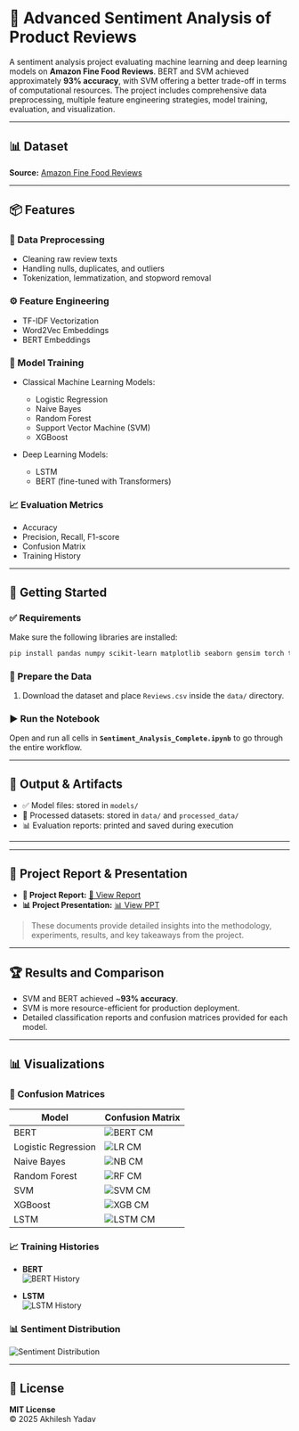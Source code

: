 # 🧠 Advanced Sentiment Analysis of Product Reviews

A sentiment analysis project evaluating machine learning and deep learning models on **Amazon Fine Food Reviews**. BERT and SVM achieved approximately **93% accuracy**, with SVM offering a better trade-off in terms of computational resources. The project includes comprehensive data preprocessing, multiple feature engineering strategies, model training, evaluation, and visualization.

---

## 📊 Dataset

**Source:** [Amazon Fine Food Reviews](https://www.kaggle.com/datasets/snap/amazon-fine-food-reviews)

---

## 📦 Features

### 🔄 Data Preprocessing
- Cleaning raw review texts  
- Handling nulls, duplicates, and outliers  
- Tokenization, lemmatization, and stopword removal  

### ⚙️ Feature Engineering
- TF-IDF Vectorization  
- Word2Vec Embeddings  
- BERT Embeddings  

### 🤖 Model Training
- Classical Machine Learning Models:
  - Logistic Regression  
  - Naive Bayes  
  - Random Forest  
  - Support Vector Machine (SVM)  
  - XGBoost  

- Deep Learning Models:
  - LSTM  
  - BERT (fine-tuned with Transformers)  

### 📈 Evaluation Metrics
- Accuracy  
- Precision, Recall, F1-score  
- Confusion Matrix  
- Training History  

---

## 🚀 Getting Started

### ✅ Requirements

Make sure the following libraries are installed:

```bash
pip install pandas numpy scikit-learn matplotlib seaborn gensim torch transformers xgboost joblib tqdm pillow
```

### 📁 Prepare the Data

1. Download the dataset and place `Reviews.csv` inside the `data/` directory.

### ▶️ Run the Notebook

Open and run all cells in **`Sentiment_Analysis_Complete.ipynb`** to go through the entire workflow.

---

## 📂 Output & Artifacts

- ✅ Model files: stored in `models/`  
- 📄 Processed datasets: stored in `data/` and `processed_data/`  
- 📊 Evaluation reports: printed and saved during execution  

---

---

## 📄 Project Report & Presentation

- **📘 Project Report:** [📄 View Report](Yadav_Akhilesh_ProjectReport.pdf)
- **📊 Project Presentation:** [📊 View PPT](Major_Project_ppt.pdf)

> These documents provide detailed insights into the methodology, experiments, results, and key takeaways from the project.

---

## 🏆 Results and Comparison

- SVM and BERT achieved ~**93% accuracy**.  
- SVM is more resource-efficient for production deployment.  
- Detailed classification reports and confusion matrices provided for each model.

---

## 📊 Visualizations

### 🔀 Confusion Matrices
| Model | Confusion Matrix |
|-------|------------------|
| BERT | ![BERT CM](models/bert_cm.png) |
| Logistic Regression | ![LR CM](models/logistic_regression_cm.png) |
| Naive Bayes | ![NB CM](models/naive_bayes_cm.png) |
| Random Forest | ![RF CM](models/random_forest_cm.png) |
| SVM | ![SVM CM](models/svm_cm.png) |
| XGBoost | ![XGB CM](models/xgboost_cm.png) |
| LSTM | ![LSTM CM](models/lstm_cm.png) |

### 📈 Training Histories
- **BERT**  
  ![BERT History](models/bert_history.png)

- **LSTM**  
  ![LSTM History](models/lstm_history.png)

### 📊 Sentiment Distribution
![Sentiment Distribution](models/sentiment_distribution_pie.png)

---

## 📄 License

**MIT License**  
© 2025 Akhilesh Yadav
